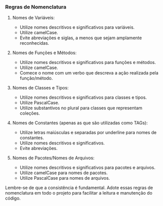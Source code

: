 ### Regras de Nomenclatura

1. Nomes de Variáveis:

   - Utilize nomes descritivos e significativos para variáveis.
   - Utilize camelCase.
   - Evite abreviações e siglas, a menos que sejam amplamente reconhecidas.

2. Nomes de Funções e Métodos:

   - Utilize nomes descritivos e significativos para funções e métodos.
   - Utilize camelCase.
   - Comece o nome com um verbo que descreva a ação realizada pela função/método.

3. Nomes de Classes e Tipos:

   - Utilize nomes descritivos e significativos para classes e tipos.
   - Utilize PascalCase.
   - Utilize substantivos no plural para classes que representam coleções.

4. Nomes de Constantes (apenas as que são utilizadas como TAGs):

   - Utilize letras maiúsculas e separadas por underline para nomes de constantes.
   - Utilize nomes descritivos e significativos.
   - Evite abreviações.

5. Nomes de Pacotes/Nomes de Arquivos:
   - Utilize nomes descritivos e significativos para pacotes e arquivos.
   - Utilize camelCase para nomes de pacotes.
   - Utilize PascalCase para nomes de arquivos.

Lembre-se de que a consistência é fundamental. Adote essas regras de nomenclatura em todo o projeto para facilitar a leitura e manutenção do código.
